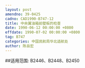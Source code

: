 ```yaml
---
layout: post
amendno: 39-0425
cadno: CAD1990-B747-12
title: 中央翼油箱前壁板的检查
date: 1990-06-12 00:00:00 +0800
effdate: 1990-07-02 00:00:00 +0800
tag: B747
categories: 中国民航局华北适航处
author: 陈岳宏
---
```


##适用范围:
B2446、B2448、B2450

